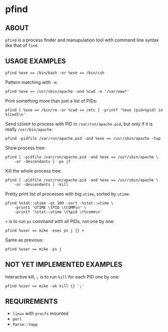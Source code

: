pfind
=====

## ABOUT

`pfind` is a process finder and manupulation tool with command line syntax
like that of `find`.

## USAGE EXAMPLES

	pfind %exe == /bin/bash -or %exe == /bin/csh

Pattern matching with `-m`:

	pfind %exe == /usr/sbin/apache -and %cwd -m '/var/www*'

Print something more than just a list of PIDs:

	pfind [ %exe == /bin/rm -or %cwd == /etc ] -printf '%exe (pid=%pid) in %{cwd}\n'

Send `SIGHUP` to process with PID in `/var/run/apache.pid`,
but only if it is really `/usr/bin/apache`:

	pfind -pidfile /var/run/apache.pid -and %exe == /usr/sbin/apache -hup

Show process tree:

	pfind [ -pidfile /var/run/apache.pid -and %exe == /usr/sbin/apache \
		-or -descendants ] -ps jf

Kill the whole process tree:

	pfind [ -pidfile /var/run/apache.pid -and %exe == /usr/sbin/apache \
		-or -descendants ] -kill

Pretty print list of processes with big `utime`, sorted by `utime`:

	pfind %stat::utime -gt 100 -sort -%stat::utime \
		-print1 'UTIME \tPID \tCOMM\n' \
		-printf '%stat::utime \t%pid \t%comm\n'

`+` is to run `ps` command with all PIDs, not one by one:

	pfind %user == mike -exec ps j {} +		

Same as previous:

	pfind %user == mike -ps j

## NOT YET IMPLEMENTED EXAMPLES

Interactive kill, `;` is to run `kill` for each PID one by one:

	pfind %user == mike -ok kill {} ';'

## REQUIREMENTS

* `linux` with `procfs` mounted
* `perl`
* `Parse::Yapp`

